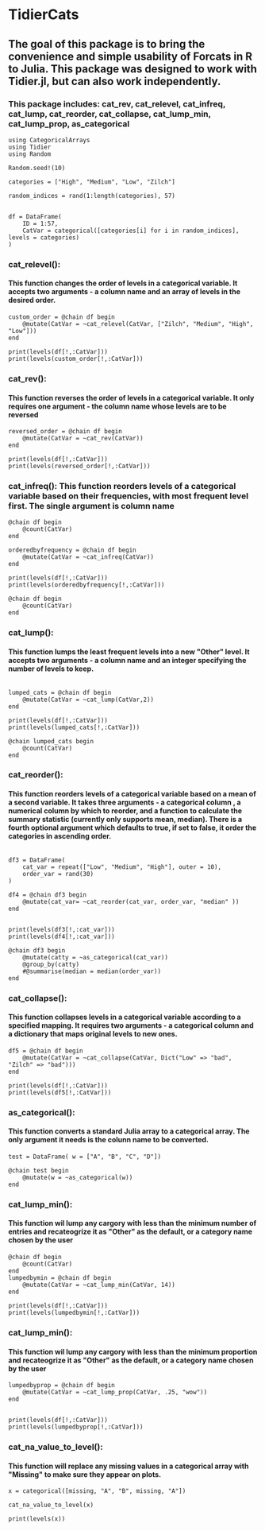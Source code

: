 # TidierCats

## The goal of this package is to bring the convenience and simple usability of Forcats in R to Julia. This package was designed  to work with Tidier.jl, but can also work independently.

### This package includes: cat_rev, cat_relevel, cat_infreq, cat_lump, cat_reorder, cat_collapse, cat_lump_min, cat_lump_prop, as_categorical
 
```
using CategoricalArrays
using Tidier
using Random

Random.seed!(10)

categories = ["High", "Medium", "Low", "Zilch"]

random_indices = rand(1:length(categories), 57)


df = DataFrame(
    ID = 1:57,
    CatVar = categorical([categories[i] for i in random_indices], levels = categories)
)
```

### cat_relevel(): 
#### This function changes the order of levels in a categorical variable. It accepts two arguments - a column name and an array of levels in the desired order.

```
custom_order = @chain df begin
    @mutate(CatVar = ~cat_relevel(CatVar, ["Zilch", "Medium", "High", "Low"]))
end

print(levels(df[!,:CatVar]))
print(levels(custom_order[!,:CatVar]))

```

### cat_rev(): 
#### This function reverses the order of levels in a categorical variable. It only requires one argument - the column name whose levels are to be reversed
```
reversed_order = @chain df begin
    @mutate(CatVar = ~cat_rev(CatVar))
end

print(levels(df[!,:CatVar]))
print(levels(reversed_order[!,:CatVar]))

```

### cat_infreq(): This function reorders levels of a categorical variable based on their frequencies, with most frequent level first. The single argument is column name

```
@chain df begin
    @count(CatVar)
end

orderedbyfrequency = @chain df begin
    @mutate(CatVar = ~cat_infreq(CatVar))
end

print(levels(df[!,:CatVar]))
print(levels(orderedbyfrequency[!,:CatVar]))

@chain df begin
    @count(CatVar)
end

```
### cat_lump(): 
#### This function lumps the least frequent levels into a new "Other" level. It accepts two arguments - a column name and an integer specifying the number of levels to keep.
```

lumped_cats = @chain df begin
    @mutate(CatVar = ~cat_lump(CatVar,2))
end

print(levels(df[!,:CatVar]))
print(levels(lumped_cats[!,:CatVar]))

@chain lumped_cats begin
    @count(CatVar)
end
```

### cat_reorder(): 
#### This function reorders levels of a categorical variable based on a mean of a second variable. It takes three arguments - a categorical column , a numerical column by which to reorder, and a function to calculate the summary statistic (currently only supports mean, median). There is a fourth optional argument which defaults to true, if set to false, it order the categories in ascending order.

```

df3 = DataFrame(
    cat_var = repeat(["Low", "Medium", "High"], outer = 10),
    order_var = rand(30)
)

df4 = @chain df3 begin
    @mutate(cat_var= ~cat_reorder(cat_var, order_var, "median" ))
end


print(levels(df3[!,:cat_var]))
print(levels(df4[!,:cat_var]))

@chain df3 begin
    @mutate(catty = ~as_categorical(cat_var))
    @group_by(catty)
    #@summarise(median = median(order_var))
end
```

### cat_collapse(): 
#### This function collapses levels in a categorical variable according to a specified mapping. It requires two arguments - a categorical column and a dictionary that maps original levels to new ones.
```
df5 = @chain df begin
    @mutate(CatVar = ~cat_collapse(CatVar, Dict("Low" => "bad", "Zilch" => "bad")))
end

print(levels(df[!,:CatVar]))
print(levels(df5[!,:CatVar]))
```
### as_categorical(): 
#### This function converts a standard Julia array to a categorical array. The only argument it needs is the colunn name to be converted.
```
test = DataFrame( w = ["A", "B", "C", "D"])

@chain test begin 
    @mutate(w = ~as_categorical(w))
end
```

### cat_lump_min(): 
#### This function wil lump any cargory with less than the minimum number of entries and recateogrize it as "Other" as the default, or a category name chosen by the user
```
@chain df begin
    @count(CatVar)
end
lumpedbymin = @chain df begin
    @mutate(CatVar = ~cat_lump_min(CatVar, 14))
end

print(levels(df[!,:CatVar]))
print(levels(lumpedbymin[!,:CatVar]))

```
### cat_lump_min(): 
#### This function wil lump any cargory with less than the minimum proportion and recateogrize it as "Other" as the default, or a category name chosen by the user

```
lumpedbyprop = @chain df begin
    @mutate(CatVar = ~cat_lump_prop(CatVar, .25, "wow"))
end


print(levels(df[!,:CatVar]))
print(levels(lumpedbyprop[!,:CatVar]))
```


### cat_na_value_to_level(): 
#### This function will replace any missing values in a categorical array with "Missing" to make sure they appear on plots. 

```
x = categorical([missing, "A", "B", missing, "A"])

cat_na_value_to_level(x)

print(levels(x))

```
